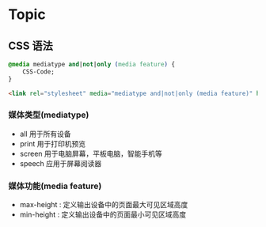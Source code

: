 # Topic

## CSS 语法

```css
@media mediatype and|not|only (media feature) {
    CSS-Code;
}
```

```html
<link rel="stylesheet" media="mediatype and|not|only (media feature)" href="mystylesheet.css">
```

### 媒体类型(mediatype)

- all 用于所有设备
- print 用于打印机预览
- screen 用于电脑屏幕，平板电脑，智能手机等
- speech 应用于屏幕阅读器

### 媒体功能(media feature)

- max-height : 定义输出设备中的页面最大可见区域高度
- min-height : 定义输出设备中的页面最小可见区域高度


